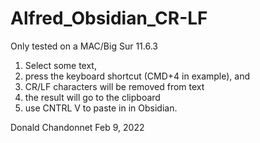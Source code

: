 # Alfred_Obsidian_CR-LF

Only tested on a MAC/Big Sur 11.6.3

1. Select some text, 
2. press the keyboard shortcut (CMD+4 in example), and 
3. CR/LF characters will be removed from text
4. the result will go to the clipboard
5. use CNTRL V to paste in in Obsidian.


Donald Chandonnet
Feb 9, 2022

